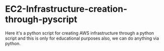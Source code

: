 # EC2-Infrastructure-creation-through-pyscript
Here it's a python script for creating AWS infrastructure through a python script and this is only for educational purposes also, we can do anything via python.
